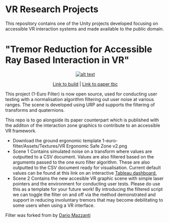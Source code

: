 # VR Research Projects

This repository contains one of the Unity projects developed focusing on accessible VR interaction systems and made available to the public domain. 

# "Tremor Reduction for Accessible Ray Based Interaction in VR"

<div align="center">

[![alt text](https://github.com/corriedotdev/VR-Research/raw/main/1-euro-filter/filter.PNG?raw=true)](https://github.com/corriedotdev/VR-Research/blob/main/1-euro-filter/filter.PNG?raw=true)


[Link to build](https://github.com/corriedotdev/VR-Research/releases/tag/vr) | [Link to paper tbc]() 
</div>


This project (1-Euro Filter) is now open source, used for conducting user testing with a normalisation algorithm filtering out user noise at various ranges.
The scene is developed using URP and supports the filtering of transforms and quaternions.

This repo is to go alongside its paper counterpart which is published with the additon of the interaction zone graphics to contribute to an accessible VR framework.

* Download the ground ergonomic template 1-euro-filter/Assets/Textures/VR Ergonomic Safe Zone v2.png
* Scene 1 Contains simulated noise on a transform where values are outputted to a CSV document. Values are also filtered based on the arguments passed to the one euro filter algorithm. These are also outputted to the CSV document ready for visualisation. Current default values can be found at this link on an interactive [Tableau dashboard.](https://public.tableau.com/app/profile/corrie.green/viz/1EuroFilter/Sheet3)
* Scene 2 Contains the new accesible VR graphic scene with simple laser pointers and the environment for conducting user tests. Please do use this as a template for your future work! By introducing the filtered script we can toggle the filter on and off via the method demonstrated and support in reducing involuntary tremors that may become debilitating to some users when using a VR interface.

Filter was forked from by [Dario Mazzanti](https://www.iit.it/people/dario-mazzanti)
